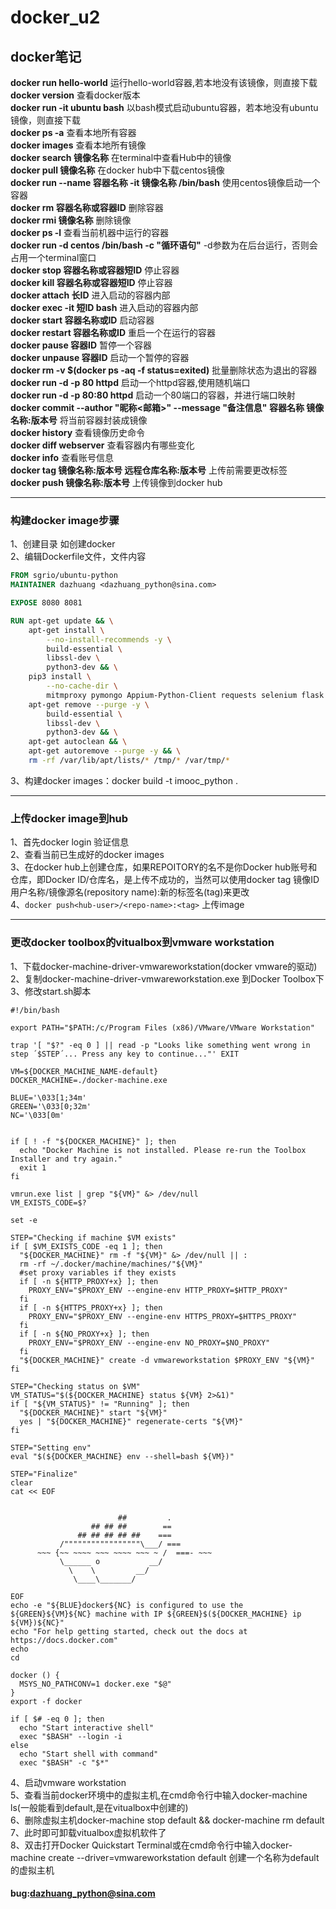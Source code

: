 # docker_u2 
## docker笔记

**docker run hello-world**  运行hello-world容器,若本地没有该镜像，则直接下载  
**docker version** 查看docker版本  
**docker run -it ubuntu bash**  以bash模式启动ubuntu容器，若本地没有ubuntu镜像，则直接下载  
**docker ps -a**  查看本地所有容器  
**docker images**  查看本地所有镜像  
**docker search 镜像名称**  在terminal中查看Hub中的镜像  
**docker pull 镜像名称**  在docker hub中下载centos镜像  
**docker run --name 容器名称 -it 镜像名称 /bin/bash**  使用centos镜像启动一个容器  
**docker rm 容器名称或容器ID**  删除容器  
**docker rmi 镜像名称**  删除镜像  
**docker ps -l**  查看当前机器中运行的容器  
**docker run -d centos /bin/bash -c "循环语句"**  -d参数为在后台运行，否则会占用一个terminal窗口  
**docker stop 容器名称或容器短ID**  停止容器  
**docker kill 容器名称或容器短ID**  停止容器  
**docker attach 长ID**  进入启动的容器内部  
**docker exec -it 短ID bash** 进入启动的容器内部  
**docker start 容器名称或ID**  启动容器  
**docker restart 容器名称或ID**  重启一个在运行的容器  
**docker pause 容器ID**  暂停一个容器  
**docker unpause 容器ID**  启动一个暂停的容器  
**docker rm -v $(docker ps -aq -f status=exited)**  批量删除状态为退出的容器  
**docker run -d -p 80 httpd** 启动一个httpd容器,使用随机端口  
**docker run -d -p 80:80 httpd** 启动一个80端口的容器，并进行端口映射
**docker commit --author "昵称<邮箱>" --message "备注信息" 容器名称 镜像名称:版本号**  将当前容器封装成镜像  
**docker history**  查看镜像历史命令  
**docker diff webserver**  查看容器内有哪些变化  
**docker info**  查看账号信息  
**docker tag 镜像名称:版本号 远程仓库名称:版本号**  上传前需要更改标签  
**docker push 镜像名称:版本号**  上传镜像到docker hub
***
### 构建docker image步骤  
1、创建目录 如创建docker  
2、编辑Dockerfile文件，文件内容  
```dockerfile
FROM sgrio/ubuntu-python
MAINTAINER dazhuang <dazhuang_python@sina.com>

EXPOSE 8080 8081

RUN apt-get update && \
    apt-get install \
        --no-install-recommends -y \
        build-essential \
        libssl-dev \
        python3-dev && \
    pip3 install \
        --no-cache-dir \
        mitmproxy pymongo Appium-Python-Client requests selenium flask pymysql sqlalchemy uiautomator2 weditor&& \
    apt-get remove --purge -y \
        build-essential \
        libssl-dev \
        python3-dev && \
    apt-get autoclean && \
    apt-get autoremove --purge -y && \
    rm -rf /var/lib/apt/lists/* /tmp/* /var/tmp/*
```  
3、构建docker images：docker build -t imooc_python .  
***
### 上传docker image到hub
1、首先docker login 验证信息  
2、查看当前已生成好的docker images  
3、在docker hub上创建仓库，如果REPOITORY的名不是你Docker hub账号和仓库，即Docker ID/仓库名，是上传不成功的，当然可以使用docker tag 镜像ID 用户名称/镜像源名(repository name):新的标签名(tag)来更改  
4、```docker push<hub-user>/<repo-name>:<tag>``` 上传image  
***
### 更改docker toolbox的vitualbox到vmware workstation
1、下载docker-machine-driver-vmwareworkstation(docker vmware的驱动)  
2、复制docker-machine-driver-vmwareworkstation.exe 到Docker Toolbox下  
3、修改start.sh脚本  
```shell
#!/bin/bash

export PATH="$PATH:/c/Program Files (x86)/VMware/VMware Workstation"

trap '[ "$?" -eq 0 ] || read -p "Looks like something went wrong in step ´$STEP´... Press any key to continue..."' EXIT

VM=${DOCKER_MACHINE_NAME-default}
DOCKER_MACHINE=./docker-machine.exe

BLUE='\033[1;34m'
GREEN='\033[0;32m'
NC='\033[0m'


if [ ! -f "${DOCKER_MACHINE}" ]; then
  echo "Docker Machine is not installed. Please re-run the Toolbox Installer and try again."
  exit 1
fi

vmrun.exe list | grep "${VM}" &> /dev/null
VM_EXISTS_CODE=$?

set -e

STEP="Checking if machine $VM exists"
if [ $VM_EXISTS_CODE -eq 1 ]; then
  "${DOCKER_MACHINE}" rm -f "${VM}" &> /dev/null || :
  rm -rf ~/.docker/machine/machines/"${VM}"
  #set proxy variables if they exists
  if [ -n ${HTTP_PROXY+x} ]; then
    PROXY_ENV="$PROXY_ENV --engine-env HTTP_PROXY=$HTTP_PROXY"
  fi
  if [ -n ${HTTPS_PROXY+x} ]; then
    PROXY_ENV="$PROXY_ENV --engine-env HTTPS_PROXY=$HTTPS_PROXY"
  fi
  if [ -n ${NO_PROXY+x} ]; then
    PROXY_ENV="$PROXY_ENV --engine-env NO_PROXY=$NO_PROXY"
  fi  
  "${DOCKER_MACHINE}" create -d vmwareworkstation $PROXY_ENV "${VM}"
fi

STEP="Checking status on $VM"
VM_STATUS="$(${DOCKER_MACHINE} status ${VM} 2>&1)"
if [ "${VM_STATUS}" != "Running" ]; then
  "${DOCKER_MACHINE}" start "${VM}"
  yes | "${DOCKER_MACHINE}" regenerate-certs "${VM}"
fi

STEP="Setting env"
eval "$(${DOCKER_MACHINE} env --shell=bash ${VM})"

STEP="Finalize"
clear
cat << EOF


                        ##         .
                  ## ## ##        ==
               ## ## ## ## ##    ===
           /"""""""""""""""""\___/ ===
      ~~~ {~~ ~~~~ ~~~ ~~~~ ~~~ ~ /  ===- ~~~
           \______ o           __/
             \    \         __/
              \____\_______/

EOF
echo -e "${BLUE}docker${NC} is configured to use the ${GREEN}${VM}${NC} machine with IP ${GREEN}$(${DOCKER_MACHINE} ip ${VM})${NC}"
echo "For help getting started, check out the docs at https://docs.docker.com"
echo
cd

docker () {
  MSYS_NO_PATHCONV=1 docker.exe "$@"
}
export -f docker

if [ $# -eq 0 ]; then
  echo "Start interactive shell"
  exec "$BASH" --login -i
else
  echo "Start shell with command"
  exec "$BASH" -c "$*"
```  
4、启动vmware workstation  
5、查看当前docker环境中的虚拟主机,在cmd命令行中输入docker-machine ls(一般能看到default,是在vitualbox中创建的)  
6、删除虚拟主机docker-machine stop default && docker-machine rm default  
7、此时即可卸载vitualbox虚拟机软件了  
8、双击打开Docker Quickstart Terminal或在cmd命令行中输入docker-machine create --driver=vmwareworkstation default 创建一个名称为default的虚拟主机  

#### bug:dazhuang_python@sina.com
